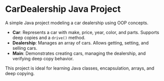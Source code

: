 # CarDealership Java Project

A simple Java project modeling a car dealership using OOP concepts.

- **Car**: Represents a car with make, price, year, color, and parts. Supports deep copies and a `drive()` method.
- **Dealership**: Manages an array of cars. Allows getting, setting, and selling cars.
- **Main**: Demonstrates creating cars, managing the dealership, and verifying deep copy behavior.

This project is ideal for learning Java classes, encapsulation, arrays, and deep copying.
